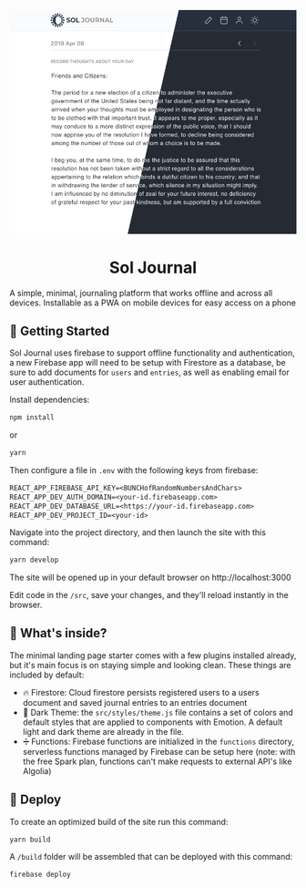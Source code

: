 <p align="center">
  <img alt="preview of page" src="https://raw.githubusercontent.com/gillkyle/images/master/Dark-Light.png" />
</p>
<h1 align="center">
  Sol Journal
</h1>

A simple, minimal, journaling platform that works offline and across all devices. Installable as a PWA on mobile devices for easy access on a phone

## 🚀 Getting Started

Sol Journal uses firebase to support offline functionality and authentication, a new Firebase app will need to be setup with Firestore as a database, be sure to add documents for `users` and `entries`, as well as enabling email for user authentication.

Install dependencies:

```bash
npm install
```

or

```bash
yarn
```

Then configure a file in `.env` with the following keys from firebase:
```env
REACT_APP_FIREBASE_API_KEY=<BUNCHofRandomNumbersAndChars>
REACT_APP_DEV_AUTH_DOMAIN=<your-id.firebaseapp.com>
REACT_APP_DEV_DATABASE_URL=<https://your-id.firebaseapp.com>
REACT_APP_DEV_PROJECT_ID=<your-id>
```

Navigate into the project directory, and then launch the site with this command:

```bash
yarn develop
```

The site will be opened up in your default browser on http://localhost:3000

Edit code in the `/src`, save your changes, and they'll reload instantly in the browser.

## 🧐 What's inside?

The minimal landing page starter comes with a few plugins installed already, but it's main focus is on staying simple and looking clean. These things are included by default:

- 🔥 Firestore: Cloud firestore persists registered users to a users document and saved journal entries to an entries document
- 🎨 Dark Theme: the `src/styles/theme.js` file contains a set of colors and default styles that are applied to components with Emotion. A default light and dark theme are already in the file.
- ➗ Functions: Firebase functions are initialized in the `functions` directory, serverless functions managed by Firebase can be setup here (note: with the free Spark plan, functions can't make requests to external API's like Algolia)

## 💫 Deploy

To create an optimized build of the site run this command:

```bash
yarn build
```

A `/build` folder will be assembled that can be deployed with this command:

```bash
firebase deploy
```
